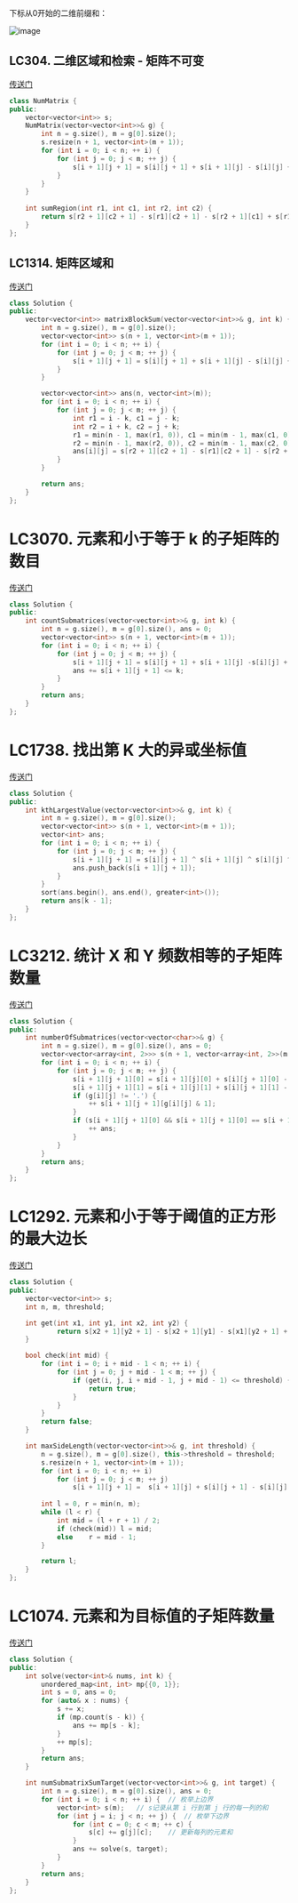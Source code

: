 下标从0开始的二维前缀和：

![image](https://github.com/user-attachments/assets/6f0a28ec-141e-4082-8214-49e6e589af6a)



## LC304. 二维区域和检索 - 矩阵不可变
[传送门](https://leetcode.cn/problems/range-sum-query-2d-immutable/description/)
```C++
class NumMatrix {
public:
    vector<vector<int>> s;
    NumMatrix(vector<vector<int>>& g) {
        int n = g.size(), m = g[0].size();
        s.resize(n + 1, vector<int>(m + 1));
        for (int i = 0; i < n; ++ i) {
            for (int j = 0; j < m; ++ j) {
                s[i + 1][j + 1] = s[i][j + 1] + s[i + 1][j] - s[i][j] + g[i][j];
            }
        }
    }
    
    int sumRegion(int r1, int c1, int r2, int c2) {
        return s[r2 + 1][c2 + 1] - s[r1][c2 + 1] - s[r2 + 1][c1] + s[r1][c1];
    }
};
```

## LC1314. 矩阵区域和
[传送门](https://leetcode.cn/problems/matrix-block-sum/description/)
```C++
class Solution {
public:
    vector<vector<int>> matrixBlockSum(vector<vector<int>>& g, int k) {
        int n = g.size(), m = g[0].size();
        vector<vector<int>> s(n + 1, vector<int>(m + 1));
        for (int i = 0; i < n; ++ i) {
            for (int j = 0; j < m; ++ j) {
                s[i + 1][j + 1] = s[i][j + 1] + s[i + 1][j] - s[i][j] + g[i][j];
            }
        }

        vector<vector<int>> ans(n, vector<int>(m));
        for (int i = 0; i < n; ++ i) {
            for (int j = 0; j < m; ++ j) {
                int r1 = i - k, c1 = j - k;
                int r2 = i + k, c2 = j + k;
                r1 = min(n - 1, max(r1, 0)), c1 = min(m - 1, max(c1, 0));
                r2 = min(n - 1, max(r2, 0)), c2 = min(m - 1, max(c2, 0));
                ans[i][j] = s[r2 + 1][c2 + 1] - s[r1][c2 + 1] - s[r2 + 1][c1] + s[r1][c1];
            }
        }

        return ans;
    }
};
```

# LC3070. 元素和小于等于 k 的子矩阵的数目
[传送门](https://leetcode.cn/problems/count-submatrices-with-top-left-element-and-sum-less-than-k/)
```C++
class Solution {
public:
    int countSubmatrices(vector<vector<int>>& g, int k) {
        int n = g.size(), m = g[0].size(), ans = 0;
        vector<vector<int>> s(n + 1, vector<int>(m + 1));
        for (int i = 0; i < n; ++ i) {
            for (int j = 0; j < m; ++ j) {
                s[i + 1][j + 1] = s[i][j + 1] + s[i + 1][j] -s[i][j] + g[i][j];
                ans += s[i + 1][j + 1] <= k;
            }
        }
        return ans;
    }
};
```

# LC1738. 找出第 K 大的异或坐标值
[传送门](https://leetcode.cn/problems/find-kth-largest-xor-coordinate-value/description/)
```C++
class Solution {
public:
    int kthLargestValue(vector<vector<int>>& g, int k) {
        int n = g.size(), m = g[0].size();
        vector<vector<int>> s(n + 1, vector<int>(m + 1));
        vector<int> ans;
        for (int i = 0; i < n; ++ i) {
            for (int j = 0; j < m; ++ j) {
                s[i + 1][j + 1] = s[i][j + 1] ^ s[i + 1][j] ^ s[i][j] ^ g[i][j];
                ans.push_back(s[i + 1][j + 1]);
            }
        }
        sort(ans.begin(), ans.end(), greater<int>());
        return ans[k - 1];
    }
};
```

# LC3212. 统计 X 和 Y 频数相等的子矩阵数量
[传送门](https://leetcode.cn/problems/count-submatrices-with-equal-frequency-of-x-and-y/description/)
```C++
class Solution {
public:
    int numberOfSubmatrices(vector<vector<char>>& g) {
        int n = g.size(), m = g[0].size(), ans = 0;
        vector<vector<array<int, 2>>> s(n + 1, vector<array<int, 2>>(m + 1 ));
        for (int i = 0; i < n; ++ i) {
            for (int j = 0; j < m; ++ j) {
                s[i + 1][j + 1][0] = s[i + 1][j][0] + s[i][j + 1][0] - s[i][j][0];
                s[i + 1][j + 1][1] = s[i + 1][j][1] + s[i][j + 1][1] - s[i][j][1];
                if (g[i][j] != '.') {
                    ++ s[i + 1][j + 1][g[i][j] & 1];
                }
                if (s[i + 1][j + 1][0] && s[i + 1][j + 1][0] == s[i + 1][j + 1][1]) {
                    ++ ans;
                }
            }
        }
        return ans;
    }
};
```

# LC1292. 元素和小于等于阈值的正方形的最大边长
[传送门](https://leetcode.cn/problems/maximum-side-length-of-a-square-with-sum-less-than-or-equal-to-threshold/description/)
```C++
class Solution {
public:
    vector<vector<int>> s;
    int n, m, threshold;

    int get(int x1, int y1, int x2, int y2) {
            return s[x2 + 1][y2 + 1] - s[x2 + 1][y1] - s[x1][y2 + 1] + s[x1][y1];
    }

    bool check(int mid) {
        for (int i = 0; i + mid - 1 < n; ++ i) {
            for (int j = 0; j + mid - 1 < m; ++ j) {
                if (get(i, j, i + mid - 1, j + mid - 1) <= threshold) {
                    return true;
                }
            }
        }
        return false;
    }

    int maxSideLength(vector<vector<int>>& g, int threshold) {
        n = g.size(), m = g[0].size(), this->threshold = threshold;
        s.resize(n + 1, vector<int>(m + 1));
        for (int i = 0; i < n; ++ i) 
            for (int j = 0; j < m; ++ j)
                s[i + 1][j + 1] =  s[i + 1][j] + s[i][j + 1] - s[i][j] + g[i][j];
        
        int l = 0, r = min(n, m);
        while (l < r) {
            int mid = (l + r + 1) / 2;
            if (check(mid)) l = mid;
            else    r = mid - 1;
        }

        return l;
    }
};
```

# LC1074. 元素和为目标值的子矩阵数量
[传送门](https://leetcode.cn/problems/number-of-submatrices-that-sum-to-target/description/)
```C++
class Solution {
public:
    int solve(vector<int>& nums, int k) {
        unordered_map<int, int> mp{{0, 1}};
        int s = 0, ans = 0;
        for (auto& x : nums) {
            s += x;
            if (mp.count(s - k)) {
                ans += mp[s - k];
            }
            ++ mp[s];
        }
        return ans;
    }

    int numSubmatrixSumTarget(vector<vector<int>>& g, int target) {
        int n = g.size(), m = g[0].size(), ans = 0;
        for (int i = 0; i < n; ++ i) {  // 枚举上边界
            vector<int> s(m);   // s记录从第 i 行到第 j 行的每一列的和
            for (int j = i; j < n; ++ j) {  // 枚举下边界
                for (int c = 0; c < m; ++ c) {
                    s[c] += g[j][c];    // 更新每列的元素和
                }
                ans += solve(s, target);
            }
        }
        return ans;
    }
};
```
